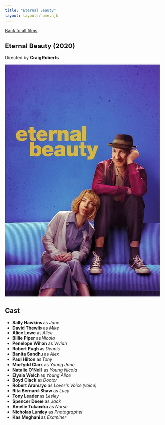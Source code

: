 ```yaml
---
title: "Eternal Beauty"
layout: layouts/home.njk
---
```


<a href="../">Back to all films</a>

<article class="film">
  <h1>Eternal Beauty (2020)</h1>

  <p class="director">
    Directed by <strong>Craig Roberts</strong>
  </p>

  <img src="../films/posters/eternal-beauty.jpg" alt="">

  <h2>
    Cast
  </h2>
  <ul>
    <li><strong>Sally Hawkins</strong> as <em>Jane</em></li>
<li><strong>David Thewlis</strong> as <em>Mike</em></li>
<li><strong>Alice Lowe</strong> as <em>Alice</em></li>
<li><strong>Billie Piper</strong> as <em>Nicola</em></li>
<li><strong>Penelope Wilton</strong> as <em>Vivian</em></li>
<li><strong>Robert Pugh</strong> as <em>Dennis</em></li>
<li><strong>Banita Sandhu</strong> as <em>Alex</em></li>
<li><strong>Paul Hilton</strong> as <em>Tony</em></li>
<li><strong>Morfydd Clark</strong> as <em>Young Jane</em></li>
<li><strong>Natalie O'Neill</strong> as <em>Young Nicola</em></li>
<li><strong>Elysia Welch</strong> as <em>Young Alice</em></li>
<li><strong>Boyd Clack</strong> as <em>Doctor</em></li>
<li><strong>Robert Aramayo</strong> as <em>Lover's Voice (voice)</em></li>
<li><strong>Rita Bernard-Shaw</strong> as <em>Lucy</em></li>
<li><strong>Tony Leader</strong> as <em>Lesley</em></li>
<li><strong>Spencer Deere</strong> as <em>Jack</em></li>
<li><strong>Amelie Tukandra</strong> as <em>Nurse</em></li>
<li><strong>Nicholas Lumley</strong> as <em>Photographer</em></li>
<li><strong>Kas Meghani</strong> as <em>Examiner</em></li>
  </ul>
</article>
